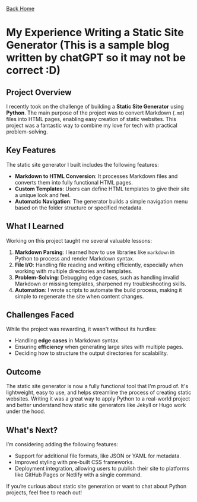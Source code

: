 [Back Home](/)

# My Experience Writing a Static Site Generator (This is a sample blog written by chatGPT so it may not be correct :D)

## Project Overview

I recently took on the challenge of building a **Static Site Generator** using **Python**. The main purpose of the project was to convert Markdown (`.md`) files into HTML pages, enabling easy creation of static websites. This project was a fantastic way to combine my love for tech with practical problem-solving.

## Key Features

The static site generator I built includes the following features:

- **Markdown to HTML Conversion**: It processes Markdown files and converts them into fully functional HTML pages.
- **Custom Templates**: Users can define HTML templates to give their site a unique look and feel.
- **Automatic Navigation**: The generator builds a simple navigation menu based on the folder structure or specified metadata.

## What I Learned

Working on this project taught me several valuable lessons:

1. **Markdown Parsing**: I learned how to use libraries like `markdown` in Python to process and render Markdown syntax.
2. **File I/O**: Handling file reading and writing efficiently, especially when working with multiple directories and templates.
3. **Problem-Solving**: Debugging edge cases, such as handling invalid Markdown or missing templates, sharpened my troubleshooting skills.
4. **Automation**: I wrote scripts to automate the build process, making it simple to regenerate the site when content changes.

## Challenges Faced

While the project was rewarding, it wasn't without its hurdles:

- Handling **edge cases** in Markdown syntax.
- Ensuring **efficiency** when generating large sites with multiple pages.
- Deciding how to structure the output directories for scalability.

## Outcome

The static site generator is now a fully functional tool that I'm proud of. It's lightweight, easy to use, and helps streamline the process of creating static websites. Writing it was a great way to apply Python to a real-world project and better understand how static site generators like Jekyll or Hugo work under the hood.

## What's Next?

I’m considering adding the following features:

- Support for additional file formats, like JSON or YAML for metadata.
- Improved styling with pre-built CSS frameworks.
- Deployment integration, allowing users to publish their site to platforms like GitHub Pages or Netlify with a single command.

If you’re curious about static site generation or want to chat about Python projects, feel free to reach out!
